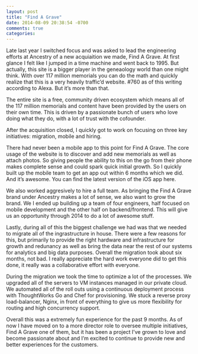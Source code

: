 ```yaml
---
layout: post
title: "Find A Grave"
date: 2014-08-09 20:38:54 -0700
comments: true
categories:
---
```

Late last year I switched focus and was asked to lead the engineering efforts at Ancestry of a new acquiaition we made, Find A Grave. At first glance I felt like I jumped in a time machine and went back to 1995. But actually, this site is a bigger player in the geneaology world than one might think. With over 117 million memorials you can do the math and quickly realize that this is a very heavily traffic’d website. #760 as of this writing according to Alexa. But it’s more than that.

The entire site is a free, community driven ecosystem which means all of the 117 million memorials and content have been provided by the users on their own time. This is driven by a passionate bunch of users who love doing what they do, with a lot of trust with the cofounder.

After the acquisition closed, I quickly got to work on focusing on three key initiatives: migration, mobile and hiring.

There had never been a mobile app to this point for Find A Grave. The core usage of the website is to discover and add new memorials as well as attach photos. So giving people the ability to this on the go from their phone makes complete sense and could spark quick initial growth. So I quickly built up the mobile team to get an app out within 6 months which we did. And it’s awesome. You can find the latest version of the iOS app here.

We also worked aggresively to hire a full team. As bringing the Find A Grave brand under Ancestry makes a lot of sense, we also want to grow the brand. We I ended up building up a team of four engineers, half focused on mobile development and the other half on backend/frontend. This will give us an opportunity through 2014 to do a lot of awesome stuff.

Lastly, during all of this the biggest challenge we had was that we needed to migrate all of the ingrastructure in house. There were a few reasons for this, but primarily to provide the right hardware and infrastructure for growth and redunancy as well as bring the data near the rest of our systems for analytics and big data purposes. Overall the migration took about six months, not bad. I really appreciate the hard work everyone did to get this done, it really was a collaborative effort with everyone.

During the migration we took the time to optimize a lot of the processes. We upgraded all of the servers to VM instances managed in our private cloud. We automated all of the roll outs using a continuous deployment process with ThoughtWorks Go and Chef for provisioning. We stuck a reverse proxy load-balancer, Nginx, in front of everything to give us more flexibility for routing and high concurrency support.

Overall this was a extremely fun experience for the past 9 months. As of now I have moved on to a more director role to oversee multiple initiatives, Find A Grave one of them, but it has been a project I’ve grown to love and become passionate about and I’m excited to continue to provide new and better experiences for the customers.
